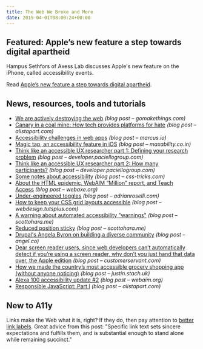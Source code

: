 ```yaml
---
title: The Web We Broke and More
date: 2019-04-01T08:00:24+00:00
---
```


## Featured: Apple’s new feature a step towards digital apartheid

Hampus Sethfors of Axess Lab discusses Apple's new feature on the iPhone, called accessibility events.

Read [Apple’s new feature a step towards digital apartheid](https://axesslab.com/digital-apartheid/).

## News, resources, tools and tutorials

* [We are actively destroying the web](https://gomakethings.com/we-are-actively-destroying-the-web/) _(blog post – gomakethings.com)_
* [Canary in a coal mine: How tech provides platforms for hate](https://alistapart.com/article/canary-in-a-coal-mine-how-tech-provides-platforms-for-hate) _(blog post – alistapart.com)_
* [Accessibility challenges in web apps](https://marcus.io/blog/a11y-challenges-of-webapps) _(blog post – marcus.io)_
* [Magic tap, an accessibility feature in iOS](https://www.maxability.co.in/2019/03/magic-tap-an-accessibility-feature-in-ios/) _(blog post – maxability.co.in)_
* [Think like an accessible UX researcher part 1: Defining your research problem](https://developer.paciellogroup.com/blog/2019/03/think-like-an-accessible-ux-researcher-part-1-defining-your-research-problem/) _(blog post – developer.paciellogroup.com)_
* [Think like an accessible UX researcher part 2: How many participants?](https://developer.paciellogroup.com/blog/2019/03/think-like-an-accessible-ux-researcher-part-2/) _(blog post – developer.paciellogroup.com)_
* [Some notes about accessibility](https://css-tricks.com/some-notes-about-accessibility/) _(blog post – css-tricks.com)_
* [About the HTML epidemic, WebAIM “Million” report, and Teach Access](http://www.webaxe.org/html-epidemic-webaim-millions-report-teach-access/) _(blog post – webaxe.org)_
* [Under-engineered toggles](http://adrianroselli.com/2019/03/under-engineered-toggles.html) _(blog post – adrianroselli.com)_
* [How to keep your CSS grid layouts accessible](https://webdesign.tutsplus.com/articles/a-guide-to-css-grid-and-accessibility--cms-32857) _(blog post – webdesign.tutsplus.com)_
* [A warning about automated accessibility "warnings"](https://www.scottohara.me/blog/2019/03/26/a-warning-about-warnings.html) _(blog post – scottohara.me)_
* [Reduced position sticky](https://www.scottohara.me/note/2019/03/27/reduced-sticky.html) _(blog post – scottohara.me)_
* [Drupal's Angela Byron on building a diverse community](https://angel.co/blog/drupals-angela-byron-on-building-a-diverse-community) _(blog post – angel.co)_
* [Dear screen reader users, since web developers can’t automatically detect if you’re using a screen reader, why don’t you just hand that data over, the Apple edition](https://www.customerservant.com/dear-screen-reader-useres-since-web-developers-cant-automatically-detect-if-youre-using-a-screen-reader-why-dont-you-just-hand-that-data-over-the-apple-edition/) _(blog post – customerservant.com)_
* [How we made the country’s most accessible grocery shopping app (without anyone noticing)](http://justin.stach.uk/how_we_built_the_most_accessible_grocery_app) _(blog post – justin.stach.uk)_
* [Alexa 100 accessibility update #2](https://webaim.org/blog/alexa-100-update-2/) _(blog post – webaim.org)_
* [Responsible JavaScript: Part I](https://alistapart.com/article/responsible-javascript-part-1) _(blog post – alistapart.com)_

## New to A11y

Links make the Web what it is, right? If they do, then pay attention to [better link labels](https://www.nngroup.com/articles/better-link-labels/). Great advice from this post: "Specific link text sets sincere expectations and fulfills them, and is substantial enough to stand alone while remaining succinct."